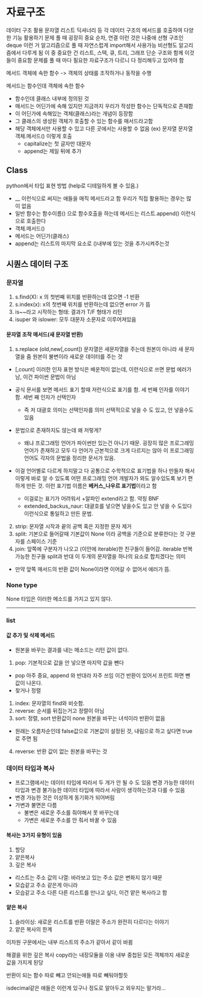 # 자료구조
데이터 구조 활용
문자열 리스트 딕셔너리 등 각 데이터 구조의 메서드를 호출하여 다양한 기능 활용하기
문제 풀 때 굉장히 중요
순차, 연결 이런 것은 나중에 선형 구조인 deque 이런 거 알고리즘으로 풀 때 자연스럽게 import해서 사용가능
비선형도 알고리즘에서 다루게 됨
이 중 중요한 건 리스트, 스택, 큐, 트리, 그래프
단순 구조와 함께 이것들이 중요함
문제를 풀 때 마다 필요한 자료구조가 다르니 다 정리해두고 있어야 함

메서드
객체에 속한 함수
-> 객체의 상태를 조작하거나 동작을 수행

메서드는 함수인데 객체에 속한 함수
* 함수인데 클래스 내부에 정의된 것
* 매서드는 어딘가에 속해 있지만 지금까지 우리가 작성한 함수는 단독적으로 존재함
* 이 어딘가에 속해있는 객체(클래스)라는 개념이 등장함
* 그 클래스의 생성된 객체가 호출할 수 있는 함수를 매서드라고함
* 해당 객체에서만 사용할 수 있고 다른 곳에서는 사용할 수 없음
(ex) 문자열 문자열객체.메서드() 이렇게 호출
  * capitalize는 첫 글자만 대문자
  * append는 제일 뒤에 추가

## Class
python에서 타입 표현 방법
(help로 디테일하게 볼 수 있음.)
* __ 이런식으로 써지는 애들을 매직 메서드라고 함
우리가 직접 활용하는 경우는 많이 없음
* 일반 함수는 함수이름() 으로 함수호출을 하는데
메서드는 리스트.append() 이런식으로 호출한다
* 객체.메서드()
* 메서드는 어딘가(클래스)
* append는 리스트의 마지막 요소로 ()내부에 있는 것을 추가시켜주는것

## 시퀀스 데이터 구조
### 문자열
1. s.find(X): x 의 첫번째 위치를 반환하는데 없으면 -1 반환
2. s.index(x): x의 첫번째 위치를 반환하는데 없으면 error 가 뜸
3. is~~라고 시작하는 형태: 결과가 T/F 형태가 리턴
4. isuper 와 islower: 모두 대문자 소문자로 이루어져있음

#### 문자열 조작 매서드(새 문자열 반환)
1. s.replace (old,new[,count])
문자열은 새문자열을 주는데 원본이 아니라 새 문자열을 줌
원본이 불변이라 새로운 데이터를 주는 것
  * [,count] 이러한 인자 표현 방식은 배운적이 없는데, 이런식으로 쓰면 문법 에러가 남, 이건 파이썬 문법이 아님
  * 공식 문서를 보면 메서드 표기 할때 저런식으로 표기를 함. 세 번째 인자를 이야기 함. 세번 째 인자가 선택인자
    * 즉 저 대괄호 의미는 선택인자를 의미 선택적으로 넣을 수 도 있고, 안 넣을수도 있음

  * 문법으로 존재하지도 않는데 왜 저렇게?
    * 왜냐 프로그래밍 언어가 파이썬만 있는건 아니기 때문. 굉장히 많은 프로그래밍 언어가 존재하고 모두 다 언어가 근본적으로 크게 다르지는 않아 이 프로그래밍 언어도 각자의 문법을 정리한 문서가 있음.
  * 이걸 언어별로 다르게 하지말고 다 공통으로 수학적으로 표기법을 하나 만들자 해서 이렇게 바로 알 수 있도록 어떤 프로그래밍 언어 개발자가 와도 알수있도록 보기 편하게 만든 것.
  이런 표기법 이름은 **베커스_나우르 표기법**이라고 함
    * 이걸로는 표기가 어려워서 +알파인 extend라고 함. 약칭 BNF
    * extended_backus_naur: 대괄호를 넣으면 넣을수도 있고 안 넣을 수 도있다 이런식으로 통일하고 만든 문법.

2. strip: 문자열 시작과 끝의 공백 혹은 지정한 문자 제거
3. split: 기본으로 들어갈때 기본값이 None 이라 공백을 기준으로 분류한다는 것 구분자를 스페이스 기준
4. join: 앞쪽에 구분자가 나오고 (이안에 iterable)한 친구들이 들어감.
iterable 반복가능한 친구들
split과 반대
이 두개의 문자열을 하나의 요소로 합치겠다는 의미
* 만약 앞쪽 매서드의 반환 값이 None이라면 이어갈 수 없어서 에러가 뜸.

### None type
None 타입은 이러한 메소드를 가지고 있지 않다.


---
### list
#### 값 추가 및 삭제 메서드
* 원본을 바꾸는 결과를 내는 메소드는 리턴 값이 없다.
1. pop: 기본적으로 값을 안 넣으면 마지막 값을 뺀다
  * pop 아주 중요, append 와 반대라 자주 쓰임
  이건 반환이 있어서 프린트 하면 뺀 값이 나온다.
* 찾거나 정렬
1. index: 문자열의 find와 비슷함.
2. reverse: 순서를 뒤집는거고 정렬이 아님
3. sort: 정렬, sort 반환값이 none 원본을 바꾸는 녀석이라 반환이 없음
  * 원래는 오름차순인데 false값으로 기본값이 설정된 것, 내림으로 하고 싶다면 true로 주면 됨
4. reverse: 반환 값이 없는 원본을 바꾸는 것


### 데이터 타입과 복사
* 프로그램에서는 데이터 타입에 따라서 두 개가 안 될 수 도 있음
변경 가능한 데이터 타입과 변경 불가능한 데이터 타입에 따라서 사람이 생각하는것과 다를 수 있음
* 변경 가능한 것은 이상하게 동기화가 되어버림
* 가변과 불면은 다름
  * 불변은 새로운 주소를 줘야해서 못 바꾸는데
  * 가변은 새로운 주소를 안 줘서 바꿀 수 있음

#### 복사는 3가지 유형이 있음
1. 할당
2. 얕은복사
3. 깊은 복사
* 리스트는 주소 값의 나열: 바라보고 있는 주소 값은 변화지 않기 때문
* 모습같고 주소 같은게 아니라
* 모습같고 주소 다른 다른 리스트를 만나고 싶다, 이건 얕은 복사라고 함

#### 얕은 복사
1. 슬라이싱: 새로운 리스트를 반환
이말은 주소가 완전히 다르다는 이야기
2. 얕은 복사의 한계

이차원 구문에서는 내부 리스트의 주소가 같아서 같이 바뀜

해결을 위한 깊은 복사
copy라는 내장모듈을 이용
내부 중첩된 모든 객체까지 새로운 값을 가지게 된당

반환이 되는 함수 따로 빼고 안되는애들 따로 빼둬야할듯

isdecimal같은 애들은 이런게 있구나 정도로 알아두고 외우지는 말거라...


